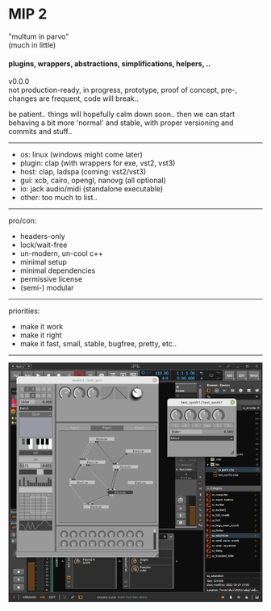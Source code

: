 # MIP 2
"multum in parvo"  
(much in little)

#### plugins, wrappers, abstractions, simplifications, helpers, ..

v0.0.0  
not production-ready, in progress, prototype, proof of concept, pre-, changes are frequent, code will break..

be patient.. things will hopefully calm down soon.. then we can start behaving a bit more 'normal' and stable, with proper versioning and commits and stuff..

---

- os: linux (windows might come later)
- plugin: clap (with wrappers for exe, vst2, vst3)
- host: clap, ladspa (coming: vst2/vst3)
- gui: xcb, cairo, opengl, nanovg (all optional)
- io: jack audio/midi (standalone executable)
- other: too much to list..

---

pro/con:

- headers-only
- lock/wait-free
- un-modern, un-cool c++
- minimal setup
- minimal dependencies
- permissive license
- (semi-) modular


---

priorities:

- make it work
- make it right
- make it fast, small, stable, bugfree, pretty, etc..

---

![sa_clap](doc/screenshots/sa_clap.png)